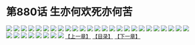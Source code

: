 # 第880话 生亦何欢死亦何苦
![](https://mhpic.xiaomingtaiji.net/comic/D/斗破苍穹/第880话F0_303919/1.jpg-zymk.middle.webp)
![](https://mhpic.xiaomingtaiji.net/comic/D/斗破苍穹/第880话F0_303919/2.jpg-zymk.middle.webp)
![](https://mhpic.xiaomingtaiji.net/comic/D/斗破苍穹/第880话F0_303919/3.jpg-zymk.middle.webp)
![](https://mhpic.xiaomingtaiji.net/comic/D/斗破苍穹/第880话F0_303919/4.jpg-zymk.middle.webp)
![](https://mhpic.xiaomingtaiji.net/comic/D/斗破苍穹/第880话F0_303919/5.jpg-zymk.middle.webp)
![](https://mhpic.xiaomingtaiji.net/comic/D/斗破苍穹/第880话F0_303919/6.jpg-zymk.middle.webp)
![](https://mhpic.xiaomingtaiji.net/comic/D/斗破苍穹/第880话F0_303919/7.jpg-zymk.middle.webp)
![](https://mhpic.xiaomingtaiji.net/comic/D/斗破苍穹/第880话F0_303919/8.jpg-zymk.middle.webp)
![](https://mhpic.xiaomingtaiji.net/comic/D/斗破苍穹/第880话F0_303919/9.jpg-zymk.middle.webp)
![](https://mhpic.xiaomingtaiji.net/comic/D/斗破苍穹/第880话F0_303919/10.jpg-zymk.middle.webp)
![](https://mhpic.xiaomingtaiji.net/comic/D/斗破苍穹/第880话F0_303919/11.jpg-zymk.middle.webp)
![](https://mhpic.xiaomingtaiji.net/comic/D/斗破苍穹/第880话F0_303919/12.jpg-zymk.middle.webp)
![](https://mhpic.xiaomingtaiji.net/comic/D/斗破苍穹/第880话F0_303919/13.jpg-zymk.middle.webp)
![](https://mhpic.xiaomingtaiji.net/comic/D/斗破苍穹/第880话F0_303919/14.jpg-zymk.middle.webp)
![](https://mhpic.xiaomingtaiji.net/comic/D/斗破苍穹/第880话F0_303919/15.jpg-zymk.middle.webp)
![](https://mhpic.xiaomingtaiji.net/comic/D/斗破苍穹/第880话F0_303919/16.jpg-zymk.middle.webp)
![](https://mhpic.xiaomingtaiji.net/comic/D/斗破苍穹/第880话F0_303919/17.jpg-zymk.middle.webp)
![](https://mhpic.xiaomingtaiji.net/comic/D/斗破苍穹/第880话F0_303919/18.jpg-zymk.middle.webp)
![](https://mhpic.xiaomingtaiji.net/comic/D/斗破苍穹/第880话F0_303919/19.jpg-zymk.middle.webp)
![](https://mhpic.xiaomingtaiji.net/comic/D/斗破苍穹/第880话F0_303919/20.jpg-zymk.middle.webp)
![](https://mhpic.xiaomingtaiji.net/comic/D/斗破苍穹/第880话F0_303919/21.jpg-zymk.middle.webp)
![](https://mhpic.xiaomingtaiji.net/comic/D/斗破苍穹/第880话F0_303919/22.jpg-zymk.middle.webp)
![](https://mhpic.xiaomingtaiji.net/comic/D/斗破苍穹/第880话F0_303919/23.jpg-zymk.middle.webp)
![](https://mhpic.xiaomingtaiji.net/comic/D/斗破苍穹/第880话F0_303919/24.jpg-zymk.middle.webp)
![](https://mhpic.xiaomingtaiji.net/comic/D/斗破苍穹/第880话F0_303919/25.jpg-zymk.middle.webp)
![](https://mhpic.xiaomingtaiji.net/comic/D/斗破苍穹/第880话F0_303919/26.jpg-zymk.middle.webp)
![](https://mhpic.xiaomingtaiji.net/comic/D/斗破苍穹/第880话F0_303919/27.jpg-zymk.middle.webp)
![](https://mhpic.xiaomingtaiji.net/comic/D/斗破苍穹/第880话F0_303919/28.jpg-zymk.middle.webp)
![](https://mhpic.xiaomingtaiji.net/comic/D/斗破苍穹/第880话F0_303919/29.jpg-zymk.middle.webp)
![](https://mhpic.xiaomingtaiji.net/comic/D/斗破苍穹/第880话F0_303919/30.jpg-zymk.middle.webp)
![](https://mhpic.xiaomingtaiji.net/comic/D/斗破苍穹/第880话F0_303919/31.jpg-zymk.middle.webp)
![](https://mhpic.xiaomingtaiji.net/comic/D/斗破苍穹/第880话F0_303919/32.jpg-zymk.middle.webp)
![](https://mhpic.xiaomingtaiji.net/comic/D/斗破苍穹/第880话F0_303919/33.jpg-zymk.middle.webp)
[【上一章】](./883.md)
[【目录】](./README.md)
[【下一章】](./885.md)
